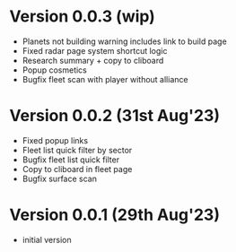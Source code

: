 
# Version 0.0.3 (wip)
- Planets not building warning includes link to build page
- Fixed radar page system shortcut logic
- Research summary + copy to cliboard
- Popup cosmetics
- Bugfix fleet scan with player without alliance

# Version 0.0.2 (31st Aug'23)
- Fixed popup links
- Fleet list quick filter by sector
- Bugfix fleet list quick filter
- Copy to cliboard in fleet page
- Bugfix surface scan

# Version 0.0.1 (29th Aug'23)
- initial version